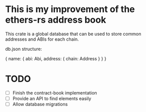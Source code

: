 # This is my improvement of the ethers-rs address book

This crate is a global database that can be used to store common addresses and ABIs for each chain.

db.json structure:

{
  name: {
    abi: Abi,
    address: {
      chain: Address
    }
  }
}

# TODO

- [ ] Finish the contract-book implementation
- [ ] Provide an API to find elements easily
- [ ] Allow database migrations
